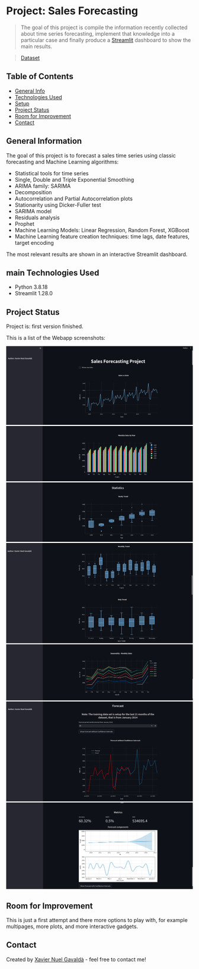 # Project: Sales Forecasting

> The goal of this project is compile the information recently collected about time series forecasting, implement that knowledge into a particular case and finally produce a [Streamlit](https://streamlit.io/) dashboard to show the main results.

> [Dataset](https://www.kaggle.com/datasets/satya19/salesdata)

## Table of Contents

- [General Info](#general-information)
- [Technologies Used](#technologies-used)
- [Setup](#setup)
- [Project Status](#project-status)
- [Room for Improvement](#room-for-improvement)
- [Contact](#contact)
<!-- * [License](#license) -->

## General Information

The goal of this project is to forecast a sales time series using classic forecasting and Machine Learning algorithms:

- Statistical tools for time series
- Single, Double and Triple Exponential Smoothing
- ARIMA family: SARIMA
- Decomposition
- Autocorrelation and Partial Autocorrelation plots
- Stationarity using Dicker-Fuller test
- SARIMA model
- Residuals analysis
- Prophet
- Machine Learning Models: Linear Regression, Random Forest, XGBoost
- Machine Learning feature creation techniques: time lags, date features, target encoding

The most relevant results are shown in an interactive Streamlit dashboard.

## main Technologies Used

- Python 3.8.18
- Streamlit 1.28.0

## Project Status

Project is: first version finished.

This is a list of the Webapp screenshots:

![page1](images/Webapp_1.png)
![page2](images/Webapp_2.png)
![page3](images/Webapp_3.png)
![page4](images/Webapp_4.png)
![page5](images/Webapp_5.png)
![page6](images/Webapp_6.png)
![page7](images/Webapp_7.png)

## Room for Improvement

This is just a first attempt and there more options to play with, for example multipages, more plots, and more interactive gadgets.

## Contact

Created by [Xavier Nuel Gavaldà](https://portfolio-xaviernuelgavalda-148e3f5b58a0.herokuapp.com/) - feel free to contact me!

<!-- Optional -->
<!-- ## License -->
<!-- This project is open source and available under the [... License](). -->

<!-- You don't have to include all sections - just the one's relevant to your project -->
